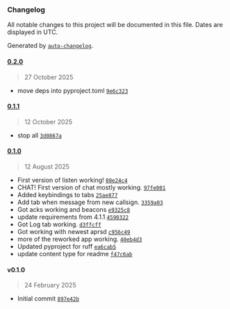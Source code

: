 ### Changelog

All notable changes to this project will be documented in this file. Dates are displayed in UTC.

Generated by [`auto-changelog`](https://github.com/CookPete/auto-changelog).

#### [0.2.0](https://github.com/hemna/aprsd-rich-cli-extension/compare/0.1.1...0.2.0)

> 27 October 2025

- move deps into pyproject.toml [`9e6c323`](https://github.com/hemna/aprsd-rich-cli-extension/commit/9e6c323bd1bf64caeb3d7b67b57fddd34be3216c)

#### [0.1.1](https://github.com/hemna/aprsd-rich-cli-extension/compare/0.1.0...0.1.1)

> 12 October 2025

- stop all [`3d0867a`](https://github.com/hemna/aprsd-rich-cli-extension/commit/3d0867ad3083f9d7235c8b11db82074c7c9ecb25)

#### [0.1.0](https://github.com/hemna/aprsd-rich-cli-extension/compare/v0.1.0...0.1.0)

> 12 August 2025

- First version of listen working! [`80e24c4`](https://github.com/hemna/aprsd-rich-cli-extension/commit/80e24c4e7f0bdfd194f388939bebe81000a1f10b)
- CHAT! First version of chat mostly working. [`97fe001`](https://github.com/hemna/aprsd-rich-cli-extension/commit/97fe001178a35660939b914cca1d903c1a6ced97)
- Added keybindings to tabs [`25ae877`](https://github.com/hemna/aprsd-rich-cli-extension/commit/25ae8777dd777a849eb61f97677d581d121cf27d)
- Add tab when message from new callsign. [`3359a03`](https://github.com/hemna/aprsd-rich-cli-extension/commit/3359a03d0ab98cdd0c41a416cd966dd8be91c9a5)
- Got acks working and beacons [`e9325c8`](https://github.com/hemna/aprsd-rich-cli-extension/commit/e9325c827ed4ec96d2365aa73c7ed6e3c9be7ee7)
- update requirements from 4.1.1 [`4590322`](https://github.com/hemna/aprsd-rich-cli-extension/commit/4590322eb7d908b682839cc3dbbe9150759a9036)
- Got Log tab working. [`d3ffcff`](https://github.com/hemna/aprsd-rich-cli-extension/commit/d3ffcff5a41aed1264b865aa627a836f479ccdf7)
- Got working with newest aprsd [`c956c49`](https://github.com/hemna/aprsd-rich-cli-extension/commit/c956c49093ced3440dce59f3f3c16e50f1f2bd0d)
- more of the reworked app working. [`40eb4d3`](https://github.com/hemna/aprsd-rich-cli-extension/commit/40eb4d37be6a15fc4ff41600b35731d82903a7e2)
- Updated pyproject for ruff [`ea6cab5`](https://github.com/hemna/aprsd-rich-cli-extension/commit/ea6cab53407de21856ab81394a43515fc0f34b1c)
- update content type for readme [`f47c6ab`](https://github.com/hemna/aprsd-rich-cli-extension/commit/f47c6ab696f50aee9e0974b51e8e4ef7d0ac8e3c)

#### v0.1.0

> 24 February 2025

- Initial commit [`897e42b`](https://github.com/hemna/aprsd-rich-cli-extension/commit/897e42b47ba5bb76d303e62c7e026654fdd6b136)
